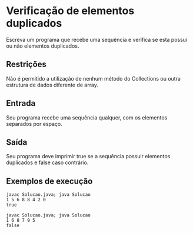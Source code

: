 # Verificação de elementos duplicados

Escreva um programa que recebe uma sequência e verifica se esta possui ou não elementos duplicados.

## Restrições

Não é permitido a utilização de nenhum método do Collections ou outra estrutura de dados diferente de array.

## Entrada

Seu programa recebe uma sequência qualquer, com os elementos separados por espaço.

## Saída

Seu programa deve imprimir true se a sequência possuir elementos duplicados e false caso contrário.

## Exemplos de execução

	javac Solucao.java; java Solucao
	1 5 6 8 8 4 2 0
	true
	
	javac Solucao.java; java Solucao
	1 6 8 7 9 5
	false
